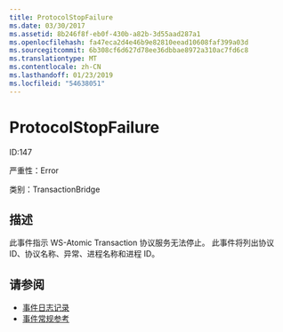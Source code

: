 ```yaml
---
title: ProtocolStopFailure
ms.date: 03/30/2017
ms.assetid: 8b246f8f-eb0f-430b-a82b-3d55aad287a1
ms.openlocfilehash: fa47eca2d4e46b9e82810eead10608faf399a03d
ms.sourcegitcommit: 6b308cf6d627d78ee36dbbae8972a310ac7fd6c8
ms.translationtype: MT
ms.contentlocale: zh-CN
ms.lasthandoff: 01/23/2019
ms.locfileid: "54638051"
---
```

# <a name="protocolstopfailure"></a>ProtocolStopFailure
ID:147  
  
 严重性：Error  
  
 类别：TransactionBridge  
  
## <a name="description"></a>描述  
 此事件指示 WS-Atomic Transaction 协议服务无法停止。 此事件将列出协议 ID、协议名称、异常、进程名称和进程 ID。  
  
## <a name="see-also"></a>请参阅
- [事件日志记录](../../../../../docs/framework/wcf/diagnostics/event-logging/index.md)
- [事件常规参考](../../../../../docs/framework/wcf/diagnostics/event-logging/events-general-reference.md)
